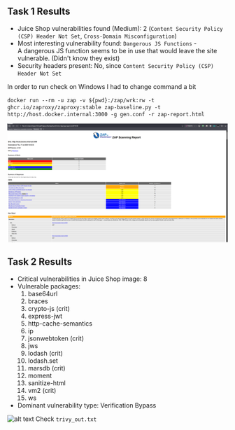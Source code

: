 ## Task 1 Results
- Juice Shop vulnerabilities found (Medium): 2 (`Content Security Policy (CSP) Header Not Set`, `Cross-Domain Misconfiguration`)
- Most interesting vulnerability found: `Dangerous JS Functions` - 	
A dangerous JS function seems to be in use that would leave the site vulnerable. (Didn't know they exist)
- Security headers present: No, since `Content Security Policy (CSP) Header Not Set`

In order to run check on Windows I had to change command a bit
```
docker run --rm -u zap -v ${pwd}:/zap/wrk:rw -t ghcr.io/zaproxy/zaproxy:stable zap-baseline.py -t http://host.docker.internal:3000 -g gen.conf -r zap-report.html
```
![alt text](voulnerabilities.png)

## Task 2 Results
- Critical vulnerabilities in Juice Shop image: 8
- Vulnerable packages: 
    1. base64url 
    2. braces
    3. crypto-js (crit)
    4. express-jwt
    5. http-cache-semantics
    6. ip
    7. jsonwebtoken (crit)
    8. jws
    9. lodash (crit)
    10. lodash.set
    11. marsdb (crit)
    12. moment
    13. sanitize-html
    14. vm2 (crit)
    15. ws
- Dominant vulnerability type: Verification Bypass

![alt text](trivy.png)
Check `trivy_out.txt`
